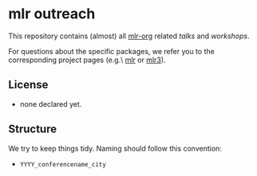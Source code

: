 # mlr outreach

This repository contains (almost) all [mlr-org](https://github.com/mlr-org) related *talks* and *workshops*. 

For questions about the specific packages, we refer you to the corresponding project pages (e.g.\ [mlr](https://mlr.mlr-org.com/) or [mlr3](https://mlr3.mlr-org.com/)).

## License

* none declared yet.

## Structure

We try to keep things tidy.
Naming should follow this convention:
* `YYYY_conferencename_city`
